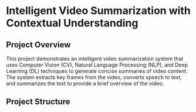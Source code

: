 # Intelligent Video Summarization with Contextual Understanding

## Project Overview

This project demonstrates an intelligent video summarization system that uses Computer Vision (CV), Natural Language Processing (NLP), and Deep Learning (DL) techniques to generate concise summaries of video content. The system extracts key frames from the video, converts speech to text, and summarizes the text to provide a brief overview of the video.

## Project Structure

